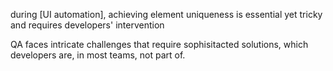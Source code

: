 during [UI automation], achieving element uniqueness is essential yet tricky and requires developers' intervention

QA faces intricate challenges that require sophisitacted solutions, which developers are, in most teams, not part of.
